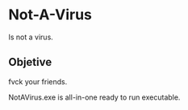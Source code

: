 # Not-A-Virus
Is not a virus.

## Objetive
fvck your friends.

NotAVirus.exe is all-in-one ready to run executable.
